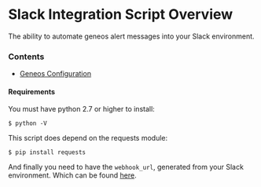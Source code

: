 # Slack Integration Script Overview  
The ability to automate geneos alert messages into your Slack environment.

### Contents
- [Geneos Configuration](include/README.md)

#### Requirements
You must have python 2.7 or higher to install:

`$ python -V`

This script does depend on the requests module:

`$ pip install requests`

And finally you need to have the `webhook_url`, generated from your Slack environment. Which can be found [here](https://api.slack.com/incoming-webhooks).
